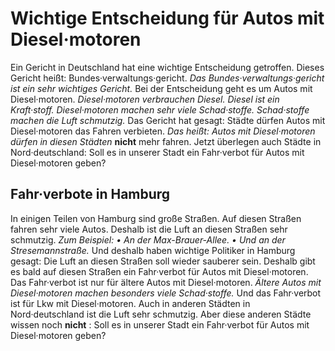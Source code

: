 # Wichtige Entscheidung für Autos mit Diesel·motoren

Ein Gericht in Deutschland hat eine wichtige Entscheidung getroffen. Dieses Gericht heißt: Bundes·verwaltungs·gericht. 
*Das Bundes·verwaltungs·gericht ist ein sehr wichtiges Gericht.* Bei der Entscheidung geht es um Autos mit Diesel·motoren. 
*Diesel·motoren verbrauchen Diesel.* 
*Diesel ist ein Kraft·stoff.* 
*Diesel·motoren machen sehr viele Schad·stoffe.* 
*Schad·stoffe machen die Luft schmutzig.* Das Gericht hat gesagt: Städte dürfen Autos mit Diesel·motoren das Fahren verbieten. *Das heißt:* 
*Autos mit Diesel·motoren dürfen in diesen Städten* **nicht** mehr fahren. Jetzt überlegen auch Städte in Nord·deutschland: Soll es in unserer Stadt ein Fahr·verbot für Autos mit Diesel·motoren geben? 

## Fahr·verbote in Hamburg
In einigen Teilen von Hamburg sind große Straßen. Auf diesen Straßen fahren sehr viele Autos. Deshalb ist die Luft an diesen Straßen sehr schmutzig. *Zum Beispiel:* 
*• An der Max-Brauer-Allee.* 
*• Und an der Stresemannstraße.* Und deshalb haben wichtige Politiker in Hamburg gesagt: Die Luft an diesen Straßen soll wieder sauberer sein. Deshalb gibt es bald auf diesen Straßen ein Fahr·verbot für Autos mit Diesel·motoren. Das Fahr·verbot ist nur für ältere Autos mit Diesel·motoren. 
*Ältere Autos mit Diesel·motoren machen besonders viele Schad·stoffe.* Und das Fahr·verbot ist für Lkw mit Diesel·motoren. 
Auch in anderen Städten in Nord·deutschland ist die Luft sehr schmutzig. Aber diese anderen Städte wissen noch **nicht** : Soll es in unserer Stadt ein Fahr·verbot für Autos mit Diesel·motoren geben? 
